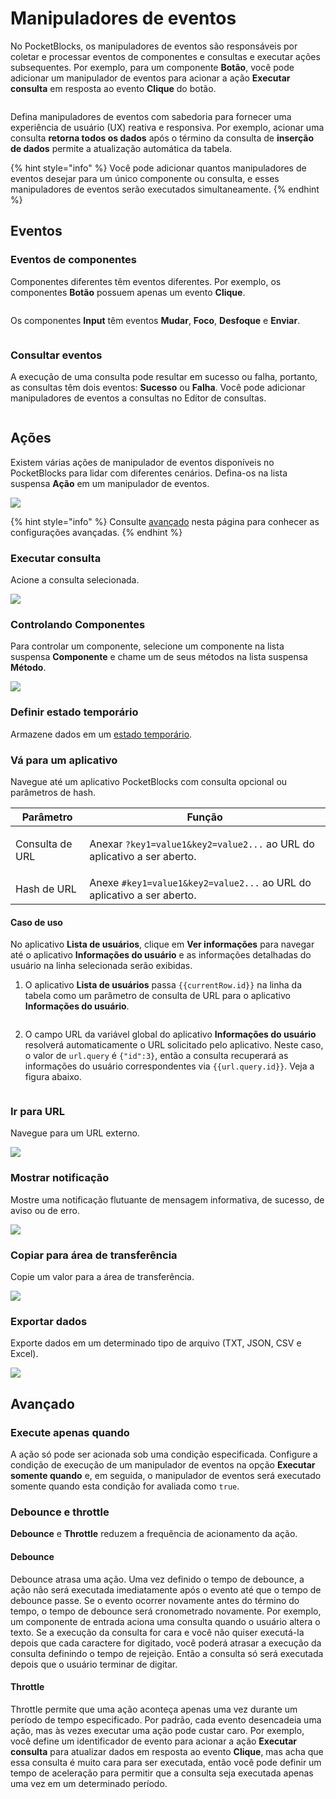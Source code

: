 # Manipuladores de eventos

No PocketBlocks, os manipuladores de eventos são responsáveis ​​por coletar e processar eventos de componentes e consultas e executar ações subsequentes. Por exemplo, para um componente **Botão**, você pode adicionar um manipulador de eventos para acionar a ação **Executar consulta** em resposta ao evento **Clique** do botão.

<figure><img src="../.gitbook/assets/build-apps/event-handlers/01.png" alt=""><figcaption></figcaption></figure>

Defina manipuladores de eventos com sabedoria para fornecer uma experiência de usuário (UX) reativa e responsiva. Por exemplo, acionar uma consulta **retorna todos os dados** após o término da consulta de **inserção de dados** permite a atualização automática da tabela.

{% hint style="info" %}
Você pode adicionar quantos manipuladores de eventos desejar para um único componente ou consulta, e esses manipuladores de eventos serão executados simultaneamente.
{% endhint %}

## Eventos

### Eventos de componentes

Componentes diferentes têm eventos diferentes. Por exemplo, os componentes **Botão** possuem apenas um evento **Clique**.

<figure><img src="../.gitbook/assets/build-apps/event-handlers/02.png" alt=""><figcaption></figcaption></figure>

Os componentes **Input** têm eventos **Mudar**, **Foco**, **Desfoque** e **Enviar**.

<figure><img src="../.gitbook/assets/build-apps/event-handlers/03.png" alt=""><figcaption></figcaption></figure>

### Consultar eventos

A execução de uma consulta pode resultar em sucesso ou falha, portanto, as consultas têm dois eventos: **Sucesso** ou **Falha**. Você pode adicionar manipuladores de eventos a consultas no Editor de consultas.

<figure><img src="../.gitbook/assets/build-apps/event-handlers/04.png" alt=""><figcaption></figcaption></figure>

## Ações

Existem várias ações de manipulador de eventos disponíveis no PocketBlocks para lidar com diferentes cenários. Defina-os na lista suspensa **Ação** em um manipulador de eventos.

![](../.gitbook/assets/build-apps/event-handlers/05.png)

{% hint style="info" %}
Consulte [avançado](event-handlers.md#advanced) nesta página para conhecer as configurações avançadas.
{% endhint %}

### Executar consulta

Acione a consulta selecionada.

![](../.gitbook/assets/build-apps/event-handlers/06.png)

### Controlando Componentes

Para controlar um componente, selecione um componente na lista suspensa **Componente** e chame um de seus métodos na lista suspensa **Método**.

![](../.gitbook/assets/build-apps/event-handlers/07.png)

### Definir estado temporário

Armazene dados em um [estado temporário](write-javascript/temporary-state.md).&#x20;

### Vá para um aplicativo

Navegue até um aplicativo PocketBlocks com consulta opcional ou parâmetros de hash.

| Parâmetro                  | Função                                                                                             |
| -------------------------- | -------------------------------------------------------------------------------------------------- |
| <p>Consulta de URL<br></p> | <p>Anexar <code>?key1=value1&#x26;key2=value2...</code> ao URL do aplicativo a ser aberto.<br></p> |
| Hash de URL                | Anexe `#key1=value1&key2=value2...` ao URL do aplicativo a ser aberto.                             |

#### **Caso de uso**

No aplicativo **Lista de usuários**, clique em **Ver informações** para navegar até o aplicativo **Informações do usuário** e as informações detalhadas do usuário na linha selecionada serão exibidas.

1. O aplicativo **Lista de usuários** passa `{{currentRow.id}}` na linha da tabela como um parâmetro de consulta de URL para o aplicativo **Informações do usuário**.

<figure><img src="../.gitbook/assets/build-apps/event-handlers/08.png" alt=""><figcaption></figcaption></figure>

2. O campo URL da variável global do aplicativo **Informações do usuário** resolverá automaticamente o URL solicitado pelo aplicativo. Neste caso, o valor de `url.query` é `{"id":3}`, então a consulta recuperará as informações do usuário correspondentes via `{{url.query.id}}`. Veja a figura abaixo.

<figure><img src="../.gitbook/assets/build-apps/event-handlers/09.png" alt=""><figcaption></figcaption></figure>

### Ir para URL

Navegue para um URL externo.

![](../.gitbook/assets/build-apps/event-handlers/10.png)

### Mostrar notificação

Mostre uma notificação flutuante de mensagem informativa, de sucesso, de aviso ou de erro.

![](../.gitbook/assets/build-apps/event-handlers/11.png)

### Copiar para área de transferência

Copie um valor para a área de transferência.

![](../.gitbook/assets/build-apps/event-handlers/12.png)

### Exportar dados

Exporte dados em um determinado tipo de arquivo (TXT, JSON, CSV e Excel).

![](../.gitbook/assets/build-apps/event-handlers/13.png)

## Avançado

### Execute apenas quando

A ação só pode ser acionada sob uma condição especificada. Configure a condição de execução de um manipulador de eventos na opção **Executar somente quando** e, em seguida, o manipulador de eventos será executado somente quando esta condição for avaliada como `true`.

### Debounce e throttle

**Debounce** e **Throttle** reduzem a frequência de acionamento da ação.

#### **Debounce**

Debounce atrasa uma ação. Uma vez definido o tempo de debounce, a ação não será executada imediatamente após o evento até que o tempo de debounce passe. Se o evento ocorrer novamente antes do término do tempo, o tempo de debounce será cronometrado novamente. Por exemplo, um componente de entrada aciona uma consulta quando o usuário altera o texto. Se a execução da consulta for cara e você não quiser executá-la depois que cada caractere for digitado, você poderá atrasar a execução da consulta definindo o tempo de rejeição. Então a consulta só será executada depois que o usuário terminar de digitar.

#### **Throttle**

Throttle permite que uma ação aconteça apenas uma vez durante um período de tempo especificado. Por padrão, cada evento desencadeia uma ação, mas às vezes executar uma ação pode custar caro. Por exemplo, você define um identificador de evento para acionar a ação **Executar consulta** para atualizar dados em resposta ao evento **Clique**, mas acha que essa consulta é muito cara para ser executada, então você pode definir um tempo de aceleração para permitir que a consulta seja executada apenas uma vez em um determinado período.
